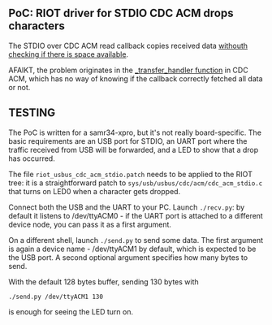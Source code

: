 PoC: RIOT driver for STDIO CDC ACM drops characters
---------------------------------------------------

The STDIO over CDC ACM read callback copies received data [withouth checking if there is space available](https://github.com/RIOT-OS/RIOT/blob/master/sys/usb/usbus/cdc/acm/cdc_acm_stdio.c#L79).

AFAIKT, the problem originates in the [_transfer_handler function](https://github.com/RIOT-OS/RIOT/blob/master/sys/usb/usbus/cdc/acm/cdc_acm.c#L347) in CDC ACM, which has no way of knowing if the callback correctly fetched all data or not.


TESTING
-------

The PoC is written for a samr34-xpro, but it's not really board-specific. The basic requirements are an USB port for STDIO, an UART port where the traffic received from USB will be forwarded, and a LED to show that a drop has occurred.

The file `riot_usbus_cdc_acm_stdio.patch` needs to be applied to the RIOT tree: it is a straightforward patch to `sys/usb/usbus/cdc/acm/cdc_acm_stdio.c` that turns on LED0 when a character gets dropped.

Connect both the USB and the UART to your PC. Launch `./recv.py`: by default it listens to /dev/ttyACM0 - if the UART port is attached to a different device node, you can pass it as a first argument.

On a different shell, launch `./send.py` to send some data. The first argument is again a device name - /dev/ttyACM1 by default, which is expected to be the USB port. A second optional argument specifies how many bytes to send.

With the default 128 bytes buffer, sending 130 bytes with

```
./send.py /dev/ttyACM1 130
```

is enough for seeing the LED turn on.
